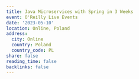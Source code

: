 ```yaml
---
title: Java Microservices with Spring in 3 Weeks
event: O'Reilly Live Events
date: '2023-05-10'
location: Online, Poland
address:
  city: Online
  country: Poland
  country_code: PL
share: false
reading_time: false
backlinks: false
---
```

